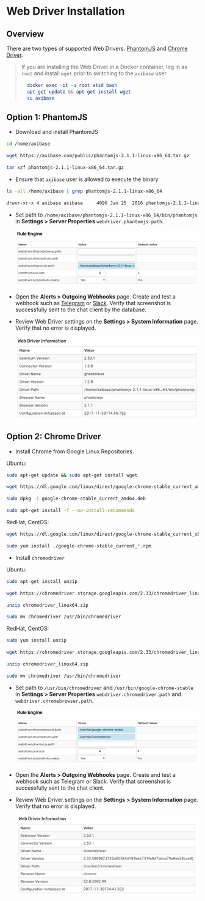 # Web Driver Installation

## Overview

There are two types of supported Web Drivers: [PhantomJS](http://phantomjs.org/) and [Chrome Driver](https://sites.google.com/a/chromium.org/chromedriver/).

> If you are installing the Web Driver in a Docker container, log in as `root` and install `wget` prior to switching to the `axibase` user
>
> ```elm
>   docker exec -it -u root atsd bash
>   apt-get update && apt-get install wget
>   su axibase
> ```

## Option 1: PhantomJS

* Download and install PhantomJS

```sh
cd /home/axibase
```

```sh
wget https://axibase.com/public/phantomjs-2.1.1-linux-x86_64.tar.gz
```

```sh
tar xzf phantomjs-2.1.1-linux-x86_64.tar.gz
```

* Ensure that `axibase` user is allowed to execute the binary

```sh
ls -all /home/axibase | grep phantomjs-2.1.1-linux-x86_64
```

```txt
drwxr-xr-x 4 axibase axibase     4096 Jan 25  2016 phantomjs-2.1.1-linux-x86_64
```

* Set path to `/home/axibase/phantomjs-2.1.1-linux-x86_64/bin/phantomjs` in **Settings > Server Properties** `webdriver.phantomjs.path`.

    ![](./images/webdriver.phantomjs.path.png)

* Open the **Alerts > Outgoing Webhooks** page. Create and test a webhook such as [Telegram](telegram.md) or [Slack](slack.md). Verify that screenshot is successfully sent to the chat client by the database.

* Review Web Driver settings on the **Settings > System Information** page. Verify that no error is displayed.

    ![](./images/webdriver-settings_1.png)

## Option 2: Chrome Driver

* Install Chrome from Google Linux Repositories.

Ubuntu:

```sh
sudo apt-get update && sudo apt-get install wget
```

```sh
wget https://dl.google.com/linux/direct/google-chrome-stable_current_amd64.deb
```

```sh
sudo dpkg -i google-chrome-stable_current_amd64.deb
```

```sh
sudo apt-get install -f --no-install-recommends
```

RedHat, CentOS:

```sh
wget https://dl.google.com/linux/direct/google-chrome-stable_current_x86_64.rpm
```

```sh
sudo yum install ./google-chrome-stable_current_*.rpm
```

* Install `chromedriver`

Ubuntu:

```sh
sudo apt-get install unzip
```

```sh
wget https://chromedriver.storage.googleapis.com/2.33/chromedriver_linux64.zip
```

```sh
unzip chromedriver_linux64.zip
```

```sh
sudo mv chromedriver /usr/bin/chromedriver
```

RedHat, CentOS:

```sh
sudo yum install unzip
```

```sh
wget https://chromedriver.storage.googleapis.com/2.33/chromedriver_linux64.zip
```

```sh
unzip chromedriver_linux64.zip
```

```sh
sudo mv chromedriver /usr/bin/chromedriver
```

* Set path to `/usr/bin/chromedriver` and `/usr/bin/google-chrome-stable` in **Settings > Server Properties** `webdriver.chromedriver.path` and `webdriver.chromebrowser.path`.

    ![](./images/webdriver-google.png)

* Open the **Alerts > Outgoing Webhooks** page. Create and test a webhook such as Telegram or Slack. Verify that screenshot is successfully sent to the chat client.

* Review Web Driver settings on the **Settings > System Information** page. Verify that no error is displayed.

    ![](./images/webdriver-settings_2.png)
